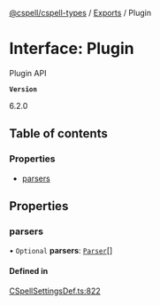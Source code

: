 [@cspell/cspell-types](../README.md) / [Exports](../modules.md) / Plugin

# Interface: Plugin

Plugin API

**`Version`**

6.2.0

## Table of contents

### Properties

- [parsers](Plugin.md#parsers)

## Properties

### parsers

• `Optional` **parsers**: [`Parser`](Parser.md)[]

#### Defined in

[CSpellSettingsDef.ts:822](https://github.com/streetsidesoftware/cspell/blob/bb436cd/packages/cspell-types/src/CSpellSettingsDef.ts#L822)
